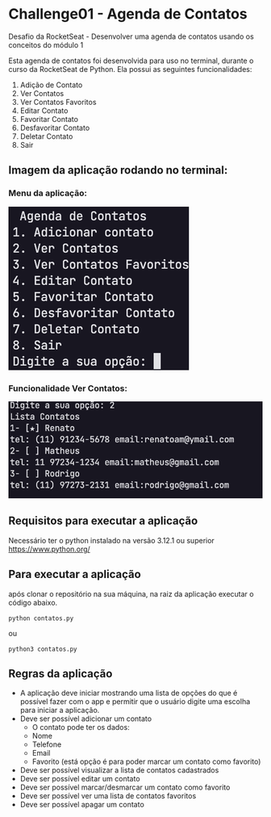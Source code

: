 # Challenge01 - Agenda de Contatos
Desafio da RocketSeat - Desenvolver uma agenda de contatos usando os conceitos do módulo 1

Esta agenda de contatos foi desenvolvida para uso no terminal, durante o curso da RocketSeat de Python.
Ela possui as seguintes funcionalidades:
1. Adição de Contato
2. Ver Contatos
3. Ver Contatos Favoritos
4. Editar Contato
5. Favoritar Contato
6. Desfavoritar Contato
7. Deletar Contato
8. Sair 

## Imagem da aplicação rodando no terminal: 
### Menu da aplicação:

![menu-aplicação](imgs/print-menu.png)
### Funcionalidade Ver Contatos:

![menu-aplicação](imgs/print-contatos.png)
## Requisitos para executar a aplicação
Necessário ter o python instalado na versão 3.12.1 ou superior
https://www.python.org/ 

## Para executar a aplicação
após clonar o repositório na sua máquina, na raiz da aplicação executar o código abaixo.

```
python contatos.py
```
ou
```
python3 contatos.py
```

## Regras da aplicação

- A aplicação deve iniciar mostrando uma lista de opções do que é possível fazer com o app e permitir que o usuário digite uma escolha para iniciar a aplicação.
- Deve ser possível adicionar um contato
    - O contato pode ter os dados:
    - Nome
    - Telefone
    - Email
    - Favorito (está opção é para poder marcar um contato como favorito)
- Deve ser possível visualizar a lista de contatos cadastrados
- Deve ser possível editar um contato
- Deve ser possível marcar/desmarcar um contato como favorito
- Deve ser possível ver uma lista de contatos favoritos
- Deve ser possível apagar um contato